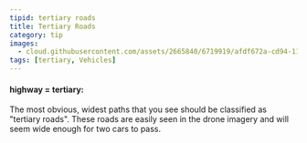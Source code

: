```yaml
---
tipid: tertiary roads
title: Tertiary Roads
category: tip
images:
  - cloud.githubusercontent.com/assets/2665840/6719919/afdf672a-cd94-11e4-84dd-06e38b16fbeb.jpg
tags: [tertiary, Vehicles]
---
```


#### highway = tertiary:

The most obvious, widest paths that you see should be classified as "tertiary roads". These roads are easily seen in the drone imagery and will seem wide enough for two cars to pass.


